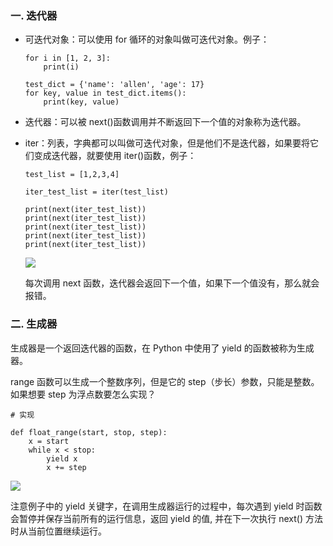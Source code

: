 ### 一. 迭代器

- 可迭代对象：可以使用 for 循环的对象叫做可迭代对象。例子：

  ```
  for i in [1, 2, 3]:
      print(i)

  test_dict = {'name': 'allen', 'age': 17}
  for key, value in test_dict.items():
      print(key, value)
  ```

- 迭代器：可以被 next()函数调用并不断返回下一个值的对象称为迭代器。

- iter：列表，字典都可以叫做可迭代对象，但是他们不是迭代器，如果要将它们变成迭代器，就要使用 iter()函数，例子：

  ```
  test_list = [1,2,3,4]

  iter_test_list = iter(test_list)

  print(next(iter_test_list))
  print(next(iter_test_list))
  print(next(iter_test_list))
  print(next(iter_test_list))
  print(next(iter_test_list))

  ```

  ![](/madao.github.io/database/images/articles/python/iterator/image.png)

  每次调用 next 函数，迭代器会返回下一个值，如果下一个值没有，那么就会报错。

### 二. 生成器

生成器是一个返回迭代器的函数，在 Python 中使用了 yield 的函数被称为生成器。

range 函数可以生成一个整数序列，但是它的 step（步长）参数，只能是整数。如果想要 step 为浮点数要怎么实现？

```
# 实现

def float_range(start, stop, step):
    x = start
    while x < stop:
        yield x
        x += step
```

![](/madao.github.io/database/images/articles/python/iterator/image.png)

注意例子中的 yield 关键字，在调用生成器运行的过程中，每次遇到 yield 时函数会暂停并保存当前所有的运行信息，返回 yield 的值, 并在下一次执行 next() 方法时从当前位置继续运行。
